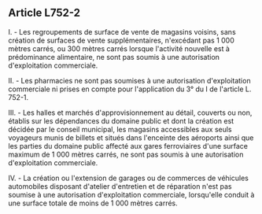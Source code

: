 Article L752-2
----
I. - Les regroupements de surface de vente de magasins voisins, sans création de
surfaces de vente supplémentaires, n'excédant pas 1 000 mètres carrés, ou 300
mètres carrés lorsque l'activité nouvelle est à prédominance alimentaire, ne
sont pas soumis à une autorisation d'exploitation commerciale.

II. - Les pharmacies ne sont pas soumises à une autorisation d'exploitation
commerciale ni prises en compte pour l'application du 3° du I de l'article L.
752-1.

III. - Les halles et marchés d'approvisionnement au détail, couverts ou non,
établis sur les dépendances du domaine public et dont la création est décidée
par le conseil municipal, les magasins accessibles aux seuls voyageurs munis de
billets et situés dans l'enceinte des aéroports ainsi que les parties du domaine
public affecté aux gares ferroviaires d'une surface maximum de 1 000 mètres
carrés, ne sont pas soumis à une autorisation d'exploitation commerciale.

IV. - La création ou l'extension de garages ou de commerces de véhicules
automobiles disposant d'atelier d'entretien et de réparation n'est pas soumise à
une autorisation d'exploitation commerciale, lorsqu'elle conduit à une surface
totale de moins de 1 000 mètres carrés.
